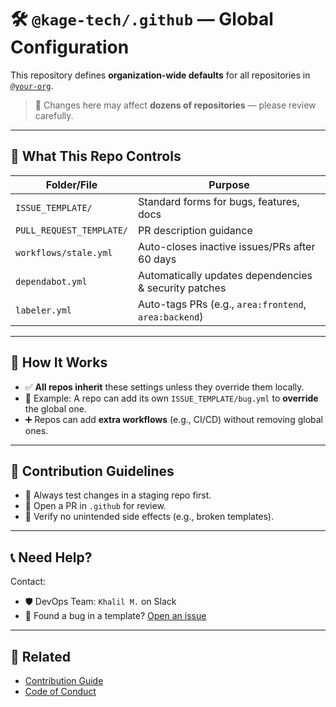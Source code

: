 # 🛠️ `@kage-tech/.github` — Global Configuration

This repository defines **organization-wide defaults** for all repositories in [`@your-org`](https://github.com/your-org).

> 🔧 Changes here may affect **dozens of repositories** — please review carefully.

---

## 📁 What This Repo Controls

| Folder/File | Purpose |
|------------|--------|
| `ISSUE_TEMPLATE/` | Standard forms for bugs, features, docs |
| `PULL_REQUEST_TEMPLATE/` | PR description guidance |
| `workflows/stale.yml` | Auto-closes inactive issues/PRs after 60 days |
| `dependabot.yml` | Automatically updates dependencies & security patches |
| `labeler.yml` | Auto-tags PRs (e.g., `area:frontend`, `area:backend`) |

---

## 🧩 How It Works

- ✅ **All repos inherit** these settings unless they override them locally.
- 🔁 Example: A repo can add its own `ISSUE_TEMPLATE/bug.yml` to **override** the global one.
- ➕ Repos can add **extra workflows** (e.g., CI/CD) without removing global ones.

---

## 🚀 Contribution Guidelines

- 📌 Always test changes in a staging repo first.
- 🔄 Open a PR in `.github` for review.
- 🧪 Verify no unintended side effects (e.g., broken templates).

---

## 📞 Need Help?

Contact:

- 🛡️ DevOps Team: `Khalil M.` on Slack
- 🐞 Found a bug in a template? [Open an issue](https://github.com/your-org/.github/issues/new/choose)

---

## 🔗 Related

- [Contribution Guide](CONTRIBUTING.md)
- [Code of Conduct](CODE_OF_CONDUCT.md)
